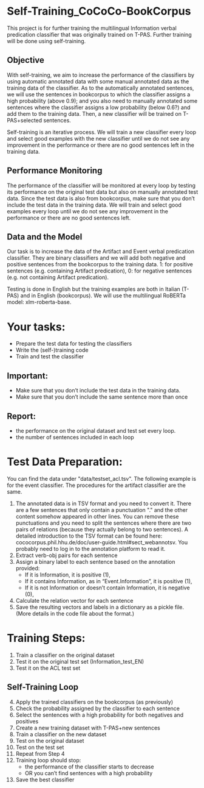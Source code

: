 # Self-Training_CoCoCo-BookCorpus

This project is for further training the multilingual Information verbal predication classifier that was originally trained on T-PAS. Further training will be done using self-training.


## Objective
With self-training, we aim to increase the performance of the classifiers by using automatic annotated data with some manual annotated data as the training data of the classifier. As to the automatically annotated sentences, we will use the sentences in bookcorpus to which the classifier assigns a high probability (above 0.9); and you also need to manually annotated some sentences where the classifier assigns a low probability (below 0.6?) and add them to the training data. Then, a new classifier will be trained on T-PAS+selected sentences.

Self-training is an iterative process. We will train a new classifier every loop and select good examples with the new classifier until we do not see any improvement in the performance or there are no good sentences left in the training data. 

## Performance Monitoring
The performance of the classifier will be monitored at every loop by testing its performance on the original test data but also on manually annotated test data. Since the test data is also from bookcorpus, make sure that you don’t include the test data in the training data. We will train and select good examples every loop until we do not see any improvement in the performance or there are no good sentences left. 


## Data and the Model
Our task is to increase the data of the Artifact and Event verbal predication classifier. They are binary classifiers and we will add both negative and positive sentences from the bookcorpus to the training data. 1: for positive sentences (e.g. containing Artifact predication), 0: for negative sentences (e.g. not containing Artifact predication).

Testing is done in English but the training examples are both in Italian (T-PAS) and in English (bookcorpus). We will use the multilingual RoBERTa model: xlm-roberta-base. 


# Your tasks:
- Prepare the test data for testing the classifiers
- Write the (self-)training code 
- Train and test the classifier

## Important:
- Make sure that you don’t include the test data in the training data.
- Make sure that you don’t include the same sentence more than once

## Report:
- the performance on the original dataset and test set every loop.
- the number of sentences included in each loop



# Test Data Preparation:
You can find the data under "data/testset_acl.tsv". The following example is for the event classifier. The procedures for the artifact classifier are the same.
1. The annotated data is in TSV format and you need to convert it. There are a few sentences that only contain a punctuation "." and the other content somehow appeared in other lines. You can remove these punctuations and you need to split the sentences where there are two pairs of relations (because they actually belong to two sentences). A detailed introduction to the TSV format can be found here: cococorpus.phil.hhu.de/doc/user-guide.html#sect_webannotsv. You probably need to log in to the annotation platform to read it.
2. Extract verb-obj pairs for each sentence
3. Assign a binary label to each sentence based on the annotation provided:
    - If it is Information, it is positive (1),
    - If it contains Information, as in “Event.Information”, it is positive (1),
    - If it is not Information or doesn’t contain Information, it is negative (0),
4. Calculate the relation vector for each sentence
5. Save the resulting vectors and labels in a dictionary as a pickle file.
    (More details in the code file about the format.)


# Training Steps:
1. Train a classifier on the original dataset
2. Test it on the original test set (Information_test_EN)
3. Test it on the ACL test set

## Self-Training Loop
4. Apply the trained classifiers on the bookcorpus (as previously)
5. Check the probability assigned by the classifier to each sentence
6. Select the sentences with a high probability for both negatives and positives
7. Create a new training dataset with T-PAS+new sentences
8. Train a classifier on the new dataset
9. Test on the original dataset
10. Test on the test set
11. Repeat from Step 4
12. Training loop should stop:
    - the performance of the classifier starts to decrease
    - OR you can’t find sentences with a high probability
13. Save the best classifier


